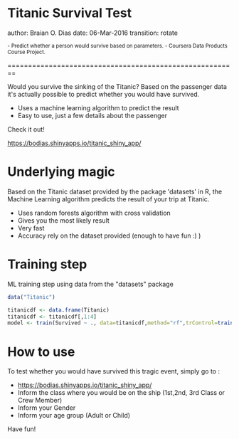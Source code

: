 Titanic Survival Test
========================================================
author: Braian O. Dias
date: 06-Mar-2016
transition: rotate

<small>
- Predict whether a person would survive based on parameters.
- Coursera Data Products Course Project.
</small>

========================================================

Would you survive the sinking of the Titanic?
Based on the passenger data it's actually possible to predict whether you would have survived.

- Uses a machine learning algorithm to predict the result
- Easy to use, just a few details about the passenger

Check it out!

https://bodias.shinyapps.io/titanic_shiny_app/

Underlying magic
========================================================

Based on the Titanic dataset provided by the package 'datasets' in R, the Machine Learning algorithm predicts the result of your trip at Titanic.

- Uses random forests algorithm with cross validation
- Gives you the most likely result 
- Very fast
- Accuracy rely on the dataset provided (enough to have fun :) )




Training step
========================================================

ML training step using data from the "datasets" package


```r
data("Titanic")

titanicdf <- data.frame(Titanic)
titanicdf <- titanicdf[,1:4]
model <- train(Survived ~ ., data=titanicdf,method="rf",trControl=trainControl(method="cv",number=5),prox=F)
```

How to use
========================================================

To test whether you would have survived this tragic event, simply go to :
- https://bodias.shinyapps.io/titanic_shiny_app/
- Inform the class where you would be on the ship (1st,2nd, 3rd Class or Crew Member)
- Inform your Gender
- Inform your age group (Adult or Child)

Have fun!
